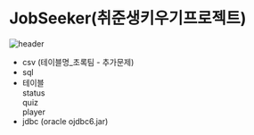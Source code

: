 # JobSeeker(취준생키우기프로젝트)

![header](https://capsule-render.vercel.app/api?type=transparent&color=auto&height=300&section=header&text=JoobSeeker%20&fontSize=90)

+ csv (테이블명_초록팀 - 추가문제)
+ sql
+ 테이블
<br>status
<br>quiz
<br>player
+ jdbc (oracle ojdbc6.jar) 
